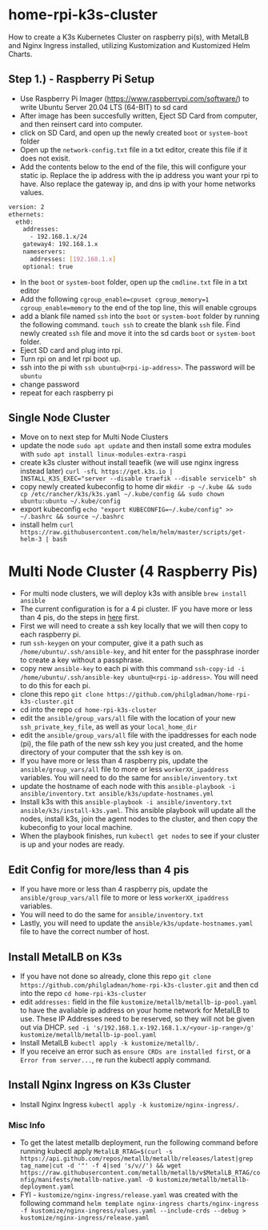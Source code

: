 # home-rpi-k3s-cluster
How to create a K3s Kubernetes Cluster on raspberry pi(s), with MetalLB and Nginx Ingress installed, utilizing Kustomization and Kustomized Helm Charts.

## Step 1.) - Raspberry Pi Setup
- Use Raspberry Pi Imager (https://www.raspberrypi.com/software/) to write Ubuntu Server 20.04 LTS (64-BIT) to sd card
- After image has been succesfully written, Eject SD Card from computer, and then reinsert card into computer.
- click on SD Card, and open up the newly created `boot` or `system-boot` folder
- Open up the `network-config.txt` file in a txt editor, create this file if it does not exisit.
- Add the contents below to the end of the file, this will configure your static ip. Replace the ip address with the ip address you want your rpi to have. Also replace the gateway ip, and dns ip with your home networks values.

```bash
version: 2
ethernets:
  eth0:
    addresses:
      - 192.168.1.x/24
    gateway4: 192.168.1.x
    nameservers:
      addresses: [192.168.1.x]
    optional: true
```

- In the `boot`  or `system-boot` folder, open up the `cmdline.txt` file in a txt editor
- Add the following `cgroup_enable=cpuset cgroup_memory=1 cgroup_enable=memory` to the end of the top line, this will enable cgroups
- add a blank file named `ssh` into the `boot` or `system-boot` folder by running the following command. `touch ssh` to create the blank `ssh` file. Find newly created `ssh` file and move it into the sd cards `boot` or `system-boot` folder.
- Eject SD card and plug into rpi.
- Turn rpi on and let rpi boot up.
- ssh into the pi with `ssh ubuntu@<rpi-ip-address>`. The password will be `ubuntu`
- change password
- repeat for each raspberry pi

## Single Node Cluster
- Move on to next step for Multi Node Clusters
- update the node `sudo apt update` and then install some extra modules with `sudo apt install linux-modules-extra-raspi`
- create k3s cluster without install teaefik (we will use nginx ingress instead later) `curl -sfL https://get.k3s.io | INSTALL_K3S_EXEC="server --disable traefik --disable servicelb" sh`
- copy newly created kubeconfig to home dir `mkdir -p ~/.kube && sudo cp /etc/rancher/k3s/k3s.yaml ~/.kube/config && sudo chown ubuntu:ubuntu ~/.kube/config`
- export kubeconfig `echo "export KUBECONFIG=~/.kube/config" >> ~/.bashrc && source ~/.bashrc`
- install helm `curl https://raw.githubusercontent.com/helm/helm/master/scripts/get-helm-3 | bash`

# Multi Node Cluster (4 Raspberry Pis)
- For multi node clusters, we will deploy k3s with ansible `brew install ansible`
- The current configuration is for a 4 pi cluster. IF you have more or less than 4 pis, do the steps in [here](https://github.com/philgladman/home-rpi-k3s-cluster/tree/multi-node#edit-config-for-moreless-than-4-pis) first.
- First we will need to create a ssh key locally that we will then copy to each raspberry pi.
- run `ssh-keygen` on your computer, give it a path such as `/home/ubuntu/.ssh/ansible-key`, and hit enter for the passphrase inorder to create a key without a passphrase.
- copy new `ansible-key` to each pi with this command `ssh-copy-id -i /home/ubuntu/.ssh/ansible-key ubuntu@<rpi-ip-address>`. You will need to do this for each pi.
- clone this repo `git clone https://github.com/philgladman/home-rpi-k3s-cluster.git`
- cd into the repo `cd home-rpi-k3s-cluster`
- edit the `ansible/group_vars/all` file with the location of your new `ssh_private_key_file`, as well as your `local_home_dir`
- edit the `ansible/group_vars/all` file with the ipaddresses for each node (pi), the file path of the new ssh key you just created, and the home directory of your computer that the ssh key is on.
- If you have more or less than 4 raspberry pis, update the `ansible/group_vars/all` file to more or less `workerXX_ipaddress` variables. You will need to do the same for `ansible/inventory.txt`
- update the hostname of each node with this `ansible-playbook -i ansible/inventory.txt ansible/k3s/update-hostnames.yml`
- Install k3s with this `ansible-playbook -i ansible/inventory.txt ansible/k3s/install-k3s.yaml`. This ansible playbook will update all the nodes, install k3s, join the agent nodes to the cluster, and then copy the kubeconfig to your local machine.
- When the playbook finishes, run `kubectl get nodes` to see if your cluster is up and your nodes are ready.

## Edit Config for more/less than 4 pis
- If you have more or less than 4 raspberry pis, update the `ansible/group_vars/all` file to more or less `workerXX_ipaddress` variables. 
- You will need to do the same for `ansible/inventory.txt`
- Lastly, you will need to update the `ansible/k3s/update-hostnames.yaml` file to have the correct number of host.

## Install MetalLB on K3s 
- If you have not done so already, clone this repo `git clone https://github.com/philgladman/home-rpi-k3s-cluster.git` and then cd into the repo `cd home-rpi-k3s-cluster`
- edit `addresses:` field in the file `kustomize/metallb/metallb-ip-pool.yaml` to have the avaliable ip address on your home network for MetalLB to use. These IP Addresses need to be reserved, so they will not be given out via DHCP. `sed -i 's/192.168.1.x-192.168.1.x/<your-ip-range>/g' kustomize/metallb/metallb-ip-pool.yaml`
- Install MetalLB `kubectl apply -k kustomize/metallb/.`
- If you receive an error such as `ensure CRDs are installed first`, or a `Error from server...`, re run the kubectl apply command.

## Install Nginx Ingress on K3s Cluster
- Install Nginx Ingress `kubectl apply -k kustomize/nginx-ingress/.`

### Misc Info
- To get the latest metallb deployment, run the following command  before running kubectl apply `MetalLB_RTAG=$(curl -s https://api.github.com/repos/metallb/metallb/releases/latest|grep tag_name|cut -d '"' -f 4|sed 's/v//') && wget https://raw.githubusercontent.com/metallb/metallb/v$MetalLB_RTAG/config/manifests/metallb-native.yaml -O kustomize/metallb/metallb-deployment.yaml`
- FYI - `kustomize/nginx-ingress/release.yaml` was created with the following command `helm template nginx-ingress charts/nginx-ingress -f kustomize/nginx-ingress/values.yaml --include-crds --debug > kustomize/nginx-ingress/release.yaml`
